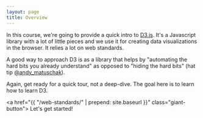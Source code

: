 ```yaml
---
layout: page
title: Overview
---
```


In this course, we're going to provide a quick intro to
[D3.js](http://d3js.org/). It's a Javascript library with a lot of little pieces
and we use it for creating data visualizations in the browser. It relies a lot
on web standards.

A good way to approach D3 is as a library that helps by
"automating the hard bits you already understand" as opposed to "hiding the hard
bits" (hat tip [@andy_matuschak](https://twitter.com/andy_matuschak/status/365547794129358849)).

Again, get ready for a quick tour, not a deep-dive. The goal here is to learn
how to learn D3.

<a href="{{ "/web-standards/" | prepend: site.baseurl }}" class="giant-button">
  Let's get started!
</a>
